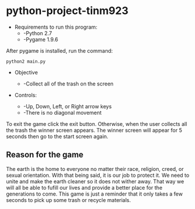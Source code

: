 # python-project-tinm923
* Requirements to run this program:
  * -Python 2.7
  * -Pygame 1.9.6

After pygame is installed, run the command:

```
python2 main.py
```
* Objective
  * -Collect all of the trash on the screen

* Controls:
  * -Up, Down, Left, or Right arrow keys
  * -There is no diagonal movement

To exit the game click the exit button. Otherwise, when the user collects all the trash the winner screen appears. The winner screen will appear for 5 seconds then go to the start screen again.

## Reason for the game
The earth is the home to everyone no matter their race, religion, creed, or sexual orientation. With that being said, it is our job to protect it. We need to unite and make the earth cleaner so it does not wither away. That way we will all be able to fufill our lives and provide a better place for the generations to come. This game is just a reminder that it only takes a few seconds to pick up some trash or recycle materials. 
